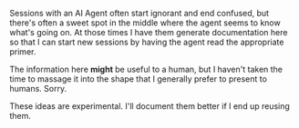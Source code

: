 Sessions with an AI Agent often start ignorant and end confused, but there's often a sweet spot in the middle where the agent seems to know what's going on.
At those times I have them generate documentation here so that I can start new sessions by having the agent read the appropriate primer.

The information here **might** be useful to a human, but I haven't taken the time to massage it into the shape that I generally prefer to present to humans.
Sorry.

These ideas are experimental.
I'll document them better if I end up reusing them.

